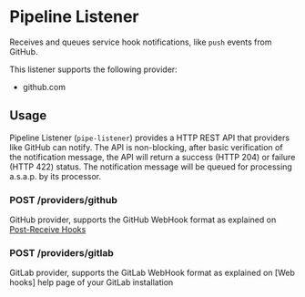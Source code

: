 Pipeline Listener
=================

Receives and queues service hook notifications, like `push` events from GitHub.

This listener supports the following provider:

- github.com

Usage
-----

Pipeline Listener (`pipe-listener`) provides a HTTP REST API that providers like GitHub can notify. The API is non-blocking, after basic verification of the notification message, the API will return a success (HTTP 204) or failure (HTTP 422) status. The notification message will be queued for processing a.s.a.p. by its processor.

### POST /providers/github

GitHub provider, supports the GitHub WebHook format as explained on [Post-Receive Hooks](https://help.github.com/articles/post-receive-hooks)

### POST /providers/gitlab

GitLab provider, supports the GitLab WebHook format as explained on [Web hooks] help page of your GitLab installation